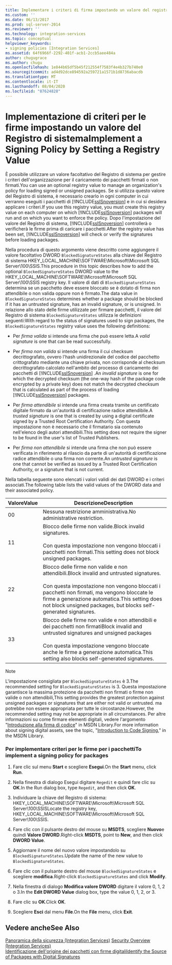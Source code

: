 ```yaml
---
title: Implementare i criteri di firma impostando un valore del registro di sistema | Microsoft Docs
ms.custom: ''
ms.date: 06/13/2017
ms.prod: sql-server-2014
ms.reviewer: ''
ms.technology: integration-services
ms.topic: conceptual
helpviewer_keywords:
- signing policies [Integration Services]
ms.assetid: 64f6966f-2292-401f-acb1-2ccb5aee484a
author: chugugrace
ms.author: chugu
ms.openlocfilehash: 1e844b65df5b45f212554f7583f4e4b327b740e0
ms.sourcegitcommit: ad4d92dce894592a259721a1571b1d8736abacdb
ms.translationtype: MT
ms.contentlocale: it-IT
ms.lasthandoff: 08/04/2020
ms.locfileid: "87624828"
---
```

# <a name="implement-a-signing-policy-by-setting-a-registry-value"></a><span data-ttu-id="5c4ea-102">Implementazione di criteri per le firme impostando un valore del Registro di sistema</span><span class="sxs-lookup"><span data-stu-id="5c4ea-102">Implement a Signing Policy by Setting a Registry Value</span></span>
  <span data-ttu-id="5c4ea-103">È possibile utilizzare un valore facoltativo del Registro di sistema per gestire i criteri dell'organizzazione per il caricamento dei pacchetti firmati o non firmati.</span><span class="sxs-lookup"><span data-stu-id="5c4ea-103">You can use an optional registry value to manage an organization's policy for loading signed or unsigned packages.</span></span> <span data-ttu-id="5c4ea-104">Se si utilizza questo valore del Registro di sistema, è necessario crearlo in ogni computer in cui verranno eseguiti i pacchetti di [!INCLUDE[ssISnoversion](../includes/ssisnoversion-md.md)] e in cui si desidera applicare i criteri.</span><span class="sxs-lookup"><span data-stu-id="5c4ea-104">If you use this registry value, you must create this registry value on each computer on which [!INCLUDE[ssISnoversion](../includes/ssisnoversion-md.md)] packages will run and on which you want to enforce the policy.</span></span> <span data-ttu-id="5c4ea-105">Dopo l'impostazione del valore del Registro di sistema, [!INCLUDE[ssISnoversion](../includes/ssisnoversion-md.md)] controllerà o verificherà le firme prima di caricare i pacchetti.</span><span class="sxs-lookup"><span data-stu-id="5c4ea-105">After the registry value has been set, [!INCLUDE[ssISnoversion](../includes/ssisnoversion-md.md)] will check or verify the signatures before loading packages.</span></span>  
  
 <span data-ttu-id="5c4ea-106">Nella procedura di questo argomento viene descritto come aggiungere il valore facoltativo DWORD `BlockedSignatureStates` alla chiave del Registro di sistema HKEY_LOCAL_MACHINE\SOFTWARE\Microsoft\Microsoft SQL Server\100\SSIS.</span><span class="sxs-lookup"><span data-stu-id="5c4ea-106">This procedure in this topic describes how to add the optional `BlockedSignatureStates` DWORD value to the HKEY_LOCAL_MACHINE\SOFTWARE\Microsoft\Microsoft SQL Server\100\SSIS registry key.</span></span> <span data-ttu-id="5c4ea-107">Il valore di dati di `BlockedSignatureStates` determina se un pacchetto deve essere bloccato se è dotato di firma non attendibile o non valida oppure non è firmato.</span><span class="sxs-lookup"><span data-stu-id="5c4ea-107">The data value in `BlockedSignatureStates` determines whether a package should be blocked if it has an untrusted signature, has an invalid signature, or is unsigned.</span></span> <span data-ttu-id="5c4ea-108">In relazione allo stato delle firme utilizzate per firmare pacchetti, il valore del Registro di sistema `BlockedSignatureStates` utilizza le definizioni seguenti:</span><span class="sxs-lookup"><span data-stu-id="5c4ea-108">With regard to the status of signatures used to sign packages, the `BlockedSignatureStates` registry value uses the following definitions:</span></span>  
  
-   <span data-ttu-id="5c4ea-109">Per *firma valida* si intende una firma che può essere letta.</span><span class="sxs-lookup"><span data-stu-id="5c4ea-109">A *valid signature* is one that can be read successfully.</span></span>  
  
-   <span data-ttu-id="5c4ea-110">Per *firma non valida* si intende una firma il cui checksum decrittografato, ovvero l'hash unidirezionale del codice del pacchetto crittografato mediante una chiave privata, non corrisponde al checksum decrittografato calcolato nell'ambito del processo di caricamento dei pacchetti di [!INCLUDE[ssISnoversion](../includes/ssisnoversion-md.md)] .</span><span class="sxs-lookup"><span data-stu-id="5c4ea-110">An *invalid signature* is one for which the decrypted checksum (the one-way hash of the package code encrypted by a private key) does not match the decrypted checksum that is calculated as part of the process of loading [!INCLUDE[ssISnoversion](../includes/ssisnoversion-md.md)] packages.</span></span>  
  
-   <span data-ttu-id="5c4ea-111">Per *firma attendibile* si intende una firma creata tramite un certificato digitale firmato da un'autorità di certificazione radice attendibile.</span><span class="sxs-lookup"><span data-stu-id="5c4ea-111">A *trusted signature* is one that is created by using a digital certificate signed by a Trusted Root Certification Authority.</span></span> <span data-ttu-id="5c4ea-112">Con questa impostazione non è necessario che il firmatario sia contenuto nell'elenco degli autori attendibili.</span><span class="sxs-lookup"><span data-stu-id="5c4ea-112">This setting does not require the signer to be found in the user's list of Trusted Publishers.</span></span>  
  
-   <span data-ttu-id="5c4ea-113">Per *firma non attendibile* si intende una firma che non può essere verificata in riferimento al rilascio da parte di un'autorità di certificazione radice attendibile o una firma non corrente.</span><span class="sxs-lookup"><span data-stu-id="5c4ea-113">An *untrusted signature* is one that cannot be verified as issued by a Trusted Root Certification Authority, or a signature that is not current.</span></span>  
  
 <span data-ttu-id="5c4ea-114">Nella tabella seguente sono elencati i valori validi dei dati DWORD e i criteri associati.</span><span class="sxs-lookup"><span data-stu-id="5c4ea-114">The following table lists the valid values of the DWORD data and their associated policy.</span></span>  
  
|<span data-ttu-id="5c4ea-115">Valore</span><span class="sxs-lookup"><span data-stu-id="5c4ea-115">Value</span></span>|<span data-ttu-id="5c4ea-116">Descrizione</span><span class="sxs-lookup"><span data-stu-id="5c4ea-116">Description</span></span>|  
|-----------|-----------------|  
|<span data-ttu-id="5c4ea-117">0</span><span class="sxs-lookup"><span data-stu-id="5c4ea-117">0</span></span>|<span data-ttu-id="5c4ea-118">Nessuna restrizione amministrativa.</span><span class="sxs-lookup"><span data-stu-id="5c4ea-118">No administrative restriction.</span></span>|  
|<span data-ttu-id="5c4ea-119">1</span><span class="sxs-lookup"><span data-stu-id="5c4ea-119">1</span></span>|<span data-ttu-id="5c4ea-120">Blocco delle firme non valide.</span><span class="sxs-lookup"><span data-stu-id="5c4ea-120">Block invalid signatures.</span></span><br /><br /> <span data-ttu-id="5c4ea-121">Con questa impostazione non vengono bloccati i pacchetti non firmati.</span><span class="sxs-lookup"><span data-stu-id="5c4ea-121">This setting does not block unsigned packages.</span></span>|  
|<span data-ttu-id="5c4ea-122">2</span><span class="sxs-lookup"><span data-stu-id="5c4ea-122">2</span></span>|<span data-ttu-id="5c4ea-123">Blocco delle firme non valide e non attendibili.</span><span class="sxs-lookup"><span data-stu-id="5c4ea-123">Block invalid and untrusted signatures.</span></span><br /><br /> <span data-ttu-id="5c4ea-124">Con questa impostazione non vengono bloccati i pacchetti non firmati, ma vengono bloccate le firme a generazione automatica.</span><span class="sxs-lookup"><span data-stu-id="5c4ea-124">This setting does not block unsigned packages, but blocks self-generated signatures.</span></span>|  
|<span data-ttu-id="5c4ea-125">3</span><span class="sxs-lookup"><span data-stu-id="5c4ea-125">3</span></span>|<span data-ttu-id="5c4ea-126">Blocco delle firme non valide e non attendibili e dei pacchetti non firmati</span><span class="sxs-lookup"><span data-stu-id="5c4ea-126">Block invalid and untrusted signatures and unsigned packages</span></span><br /><br /> <span data-ttu-id="5c4ea-127">Con questa impostazione vengono bloccate anche le firme a generazione automatica.</span><span class="sxs-lookup"><span data-stu-id="5c4ea-127">This setting also blocks self-generated signatures.</span></span>|  
  
> [!NOTE]  
>  <span data-ttu-id="5c4ea-128">L'impostazione consigliata per `BlockedSignatureStates` è 3.</span><span class="sxs-lookup"><span data-stu-id="5c4ea-128">The recommended setting for `BlockedSignatureStates` is 3.</span></span> <span data-ttu-id="5c4ea-129">Questa impostazione garantisce la massima protezione da pacchetti non firmati o firme non valide o non attendibili,</span><span class="sxs-lookup"><span data-stu-id="5c4ea-129">This setting provides the greatest protection against unsigned packages or signatures that are either not valid or untrusted.</span></span> <span data-ttu-id="5c4ea-130">ma potrebbe non essere appropriata per tutte le circostanze.</span><span class="sxs-lookup"><span data-stu-id="5c4ea-130">However, the recommended setting may not be appropriate in all circumstances.</span></span> <span data-ttu-id="5c4ea-131">Per altre informazioni su come firmare elementi digitali, vedere l'argomento "[Introduzione alla firma di codice](https://go.microsoft.com/fwlink/?LinkId=51414)" in MSDN Library.</span><span class="sxs-lookup"><span data-stu-id="5c4ea-131">For more information about signing digital assets, see the topic, "[Introduction to Code Signing](https://go.microsoft.com/fwlink/?LinkId=51414)," in the MSDN Library.</span></span>  
  
### <a name="to-implement-a-signing-policy-for-packages"></a><span data-ttu-id="5c4ea-132">Per implementare criteri per le firme per i pacchetti</span><span class="sxs-lookup"><span data-stu-id="5c4ea-132">To implement a signing policy for packages</span></span>  
  
1.  <span data-ttu-id="5c4ea-133">Fare clic sul menu **Start** e scegliere **Esegui**.</span><span class="sxs-lookup"><span data-stu-id="5c4ea-133">On the **Start** menu, click **Run**.</span></span>  
  
2.  <span data-ttu-id="5c4ea-134">Nella finestra di dialogo Esegui digitare `Regedit` e quindi fare clic su **OK**.</span><span class="sxs-lookup"><span data-stu-id="5c4ea-134">In the Run dialog box, type `Regedit`, and then click **OK**.</span></span>  
  
3.  <span data-ttu-id="5c4ea-135">Individuare la chiave del Registro di sistema: HKEY_LOCAL_MACHINE\SOFTWARE\Microsoft\Microsoft SQL Server\100\SSIS</span><span class="sxs-lookup"><span data-stu-id="5c4ea-135">Locate the registry key, HKEY_LOCAL_MACHINE\SOFTWARE\Microsoft\Microsoft SQL Server\100\SSIS.</span></span>  
  
4.  <span data-ttu-id="5c4ea-136">Fare clic con il pulsante destro del mouse su **MSDTS**, scegliere **Nuovo**e quindi **Valore DWORD**.</span><span class="sxs-lookup"><span data-stu-id="5c4ea-136">Right-click **MSDTS**, point to **New**, and then click **DWORD Value**.</span></span>  
  
5.  <span data-ttu-id="5c4ea-137">Aggiornare il nome del nuovo valore impostandolo su `BlockedSignatureStates`.</span><span class="sxs-lookup"><span data-stu-id="5c4ea-137">Update the name of the new value to `BlockedSignatureStates`.</span></span>  
  
6.  <span data-ttu-id="5c4ea-138">Fare clic con il pulsante destro del mouse `BlockedSignatureStates` e scegliere **modifica**.</span><span class="sxs-lookup"><span data-stu-id="5c4ea-138">Right-click `BlockedSignatureStates` and click **Modify**.</span></span>  
  
7.  <span data-ttu-id="5c4ea-139">Nella finestra di dialogo **Modifica valore DWORD** digitare il valore 0, 1, 2 o 3.</span><span class="sxs-lookup"><span data-stu-id="5c4ea-139">In the **Edit DWORD Value** dialog box, type the value 0, 1, 2, or 3.</span></span>  
  
8.  <span data-ttu-id="5c4ea-140">Fare clic su **OK**.</span><span class="sxs-lookup"><span data-stu-id="5c4ea-140">Click **OK**.</span></span>  
  
9. <span data-ttu-id="5c4ea-141">Scegliere **Esci** dal menu **File**.</span><span class="sxs-lookup"><span data-stu-id="5c4ea-141">On the **File** menu, click **Exit**.</span></span>  
  
## <a name="see-also"></a><span data-ttu-id="5c4ea-142">Vedere anche</span><span class="sxs-lookup"><span data-stu-id="5c4ea-142">See Also</span></span>  
 <span data-ttu-id="5c4ea-143">[Panoramica della sicurezza &#40;Integration Services&#41;](security/security-overview-integration-services.md) </span><span class="sxs-lookup"><span data-stu-id="5c4ea-143">[Security Overview &#40;Integration Services&#41;](security/security-overview-integration-services.md) </span></span>  
 [<span data-ttu-id="5c4ea-144">Identificazione dell'origine dei pacchetti con firme digitali</span><span class="sxs-lookup"><span data-stu-id="5c4ea-144">Identify the Source of Packages with Digital Signatures</span></span>](security/identify-the-source-of-packages-with-digital-signatures.md)  
  
  
